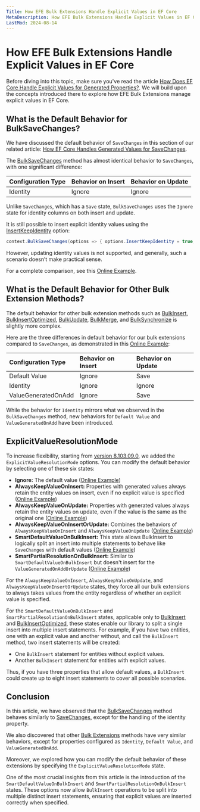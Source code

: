 ```yaml
---
Title: How EFE Bulk Extensions Handle Explicit Values in EF Core
MetaDescription: How EFE Bulk Extensions Handle Explicit Values in EF Core
LastMod: 2024-08-14
---
```


# How EFE Bulk Extensions Handle Explicit Values in EF Core

Before diving into this topic, make sure you've read the article [How Does EF Core Handle Explicit Values for Generated Properties?](https://www.learnentityframeworkcore.com/model/generated-value). We will build upon the concepts introduced there to explore how EFE Bulk Extensions manage explicit values in EF Core.

## What is the Default Behavior for BulkSaveChanges?

We have discussed the default behavior of `SaveChanges` in this section of our related article: [How EF Core Handles Generated Values for SaveChanges](https://www.learnentityframeworkcore.com/model/generated-value#the-truth-about-how-ef-core-handles-generated-value-properties).

The [BulkSaveChanges](https://entityframework-extensions.net/bulk-savechanges) method has almost identical behavior to `SaveChanges`, with one significant difference:

| Configuration Type | Behavior on Insert | Behavior on Update |
| :---------- | :---------- | :---------- |
| Identity  | Ignore | Ignore |

Unlike `SaveChanges`, which has a `Save` state, `BulkSaveChanges` uses the `Ignore` state for identity columns on both insert and update.

It is still possible to insert explicit identity values using the [InsertKeepIdentity](https://entityframework-extensions.net/identity) option:

```csharp
context.BulkSaveChanges(options => { options.InsertKeepIdentity = true; });
```

However, updating identity values is not supported, and generally, such a scenario doesn’t make practical sense.

For a complete comparison, see this [Online Example](https://dotnetfiddle.net/P36tk0).

## What is the Default Behavior for Other Bulk Extension Methods?

The default behavior for other bulk extension methods such as [BulkInsert](https://entityframework-extensions.net/bulk-insert), [BulkInsertOptimized](https://entityframework-extensions.net/bulk-insert-optimized), [BulkUpdate](https://entityframework-extensions.net/bulk-update), [BulkMerge](https://entityframework-extensions.net/bulk-merge), and [BulkSynchronize](https://entityframework-extensions.net/bulk-synchronize) is slightly more complex.

Here are the three differences in default behavior for our bulk extensions compared to `SaveChanges`, as demonstrated in this [Online Example](https://dotnetfiddle.net/ZC456P):

| Configuration Type | Behavior on Insert | Behavior on Update |
| :---------- | :---------- | :---------- |
| Default Value | Ignore | Save |
| Identity  | Ignore | Ignore |
| ValueGeneratedOnAdd | Ignore | Save |

While the behavior for `Identity` mirrors what we observed in the `BulkSaveChanges` method, new behaviors for `Default Value` and `ValueGeneratedOnAdd` have been introduced.

## ExplicitValueResolutionMode 
To increase flexibility, starting from [version 8.103.09.0](https://github.com/zzzprojects/EntityFramework-Extensions/releases/tag/8.103.0.0), we added the `ExplicitValueResolutionMode` options. You can modify the default behavior by selecting one of these six states:

- **Ignore:** The default value ([Online Example](https://dotnetfiddle.net/upc1SI))
- **AlwaysKeepValueOnInsert:** Properties with generated values always retain the entity values on insert, even if no explicit value is specified ([Online Example](https://dotnetfiddle.net/b7qIDD))
- **AlwaysKeepValueOnUpdate:** Properties with generated values always retain the entity values on update, even if the value is the same as the original one ([Online Example](https://dotnetfiddle.net/uUh2Aj))
- **AlwaysKeepValueOnInsertOrUpdate:** Combines the behaviors of `AlwaysKeepValueOnInsert` and `AlwaysKeepValueOnUpdate` ([Online Example](https://dotnetfiddle.net/hf7ctT))
- **SmartDefaultValueOnBulkInsert:** This state allows BulkInsert to logically split an insert into multiple statements to behave like `SaveChanges` with default values ([Online Example](https://dotnetfiddle.net/wT6XLk))
- **SmartPartialResolutionOnBulkInsert:** Similar to `SmartDefaultValueOnBulkInsert` but doesn't insert for the `ValueGeneratedOnAddOrUpdate` ([Online Example](https://dotnetfiddle.net/mmNmkw))

For the `AlwaysKeepValueOnInsert`, `AlwaysKeepValueOnUpdate`, and `AlwaysKeepValueOnInsertOrUpdate` states, they force all our bulk extensions to always takes values from the entity regardless of whether an explicit value is specified.

For the `SmartDefaultValueOnBulkInsert` and `SmartPartialResolutionOnBulkInsert` states, applicable only to [BulkInsert](https://entityframework-extensions.net/bulk-insert) and [BulkInsertOptimized](https://entityframework-extensions.net/bulk-insert-optimized), these states enable our library to split a single insert into multiple insert statements. For example, if you have two entities, one with an explicit value and another without, and call the `BulkInsert` method, two insert statements will be created:

- One `BulkInsert` statement for entities without explicit values.
- Another `BulkInsert` statement for entities with explicit values.

Thus, if you have three properties that allow default values, a `BulkInsert` could create up to eight insert statements to cover all possible scenarios.

## Conclusion

In this article, we have observed that the [BulkSaveChanges](https://entityframework-extensions.net/bulk-savechanges) method behaves similarly to [SaveChanges](https://www.learnentityframeworkcore.com/model/generated-value#the-truth-about-how-ef-core-handles-generated-value-properties), except for the handling of the identity property.

We also discovered that other [Bulk Extensions](https://entityframework-extensions.net/bulk-extensions) methods have very similar behaviors, except for properties configured as `Identity`, `Default Value`, and `ValueGeneratedOnAdd`.

Moreover, we explored how you can modify the default behavior of these extensions by specifying the `ExplicitValueResolutionMode` state.

One of the most crucial insights from this article is the introduction of the `SmartDefaultValueOnBulkInsert` and `SmartPartialResolutionOnBulkInsert` states. These options now allow `BulkInsert` operations to be split into multiple distinct insert statements, ensuring that explicit values are inserted correctly when specified.